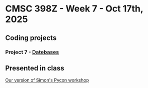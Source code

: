 # CMSC 398Z - Week 7 - Oct 17th, 2025

## Coding projects

### Project 7 - [Datebases](databases)

## Presented in class

[Our version of Simon's Pycon workshop](https://www.cs.umd.edu/class/fall2025/cmsc398z/weeks/week07)

